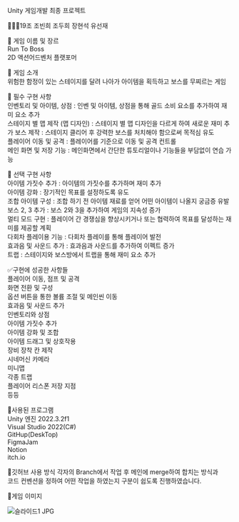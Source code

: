 Unity 게임개발 최종 프로젝트  
  
👨‍👧‍👧19조  조빈희 조두희 장현석 유선재  

    
📌 게임 이름 및 장르  
Run To Boss  
2D 액션어드벤처 플랫포머  

    
📌 게임 소개  
위험한 함정이 있는 스테이지를 달려 나아가 아이템을 획득하고 보스를 무찌르는 게임  

    
📌 필수 구현 사항  
인벤토리 및 아이템, 상점 : 인벤 및 아이템, 상점을 통해 골드 소비 요소를 추가하여 재미 요소 추가  
스테이지 별 맵 제작 (맵 디자인) : 스테이지 별 맵 디자인을 다르게 하여 새로운 재미 추가 
보스 제작 : 스테이지 클리어 후 강력한 보스를 처치해야 함으로써 목적심 유도  
플레이어 이동 및 공격 : 플레이어를 기준으로 이동 및 공격 컨트롤  
메인 화면 및 저장 기능 : 메인화면에서 간단한 튜토리얼이나 기능들을 부담없이 연습 가능  

    
📌 선택 구현 사항  
아이템 가짓수 추가 : 아이템의 가짓수를 추가하며 재미 추가  
아이템 강화 : 장기적인 목표를 설정하도록 유도  
조합 아이템 구성 : 조합 하기 전 아이템 재료를 얻어 어떤 아이템이 나올지 궁금증 유발  
보스 2, 3 추가 : 보스 2와 3을 추가하여 게임의 지속성 증가  
멀티 모드 구현 : 플레이어 간 경쟁심을 향상시키거나 또는 협력하여 목표를 달성하는 재미를 제공할 계획  
다회차 플레이용 기능 : 다회차 플레이를 통해 플레이어 발전  
효과음 및 사운드 추가 : 효과음과 사운드를 추가하여 이펙트 증가  
트랩 : 스테이지와 보스방에서 트랩을 통해 재미 요소 추가  

    
✅구현에 성공한 사항들  
플레이어 이동, 점프 및 공격  
화면 전환 및 구성  
옵션 버튼을 통한 볼륨 조절 및 메인씬 이동  
효과음 및 사운드 추가  
인벤토리와 상점  
아이템 가짓수 추가  
아이템 강화 및 조합  
아이템 드래그 및 상호작용  
장비 장착 칸 제작  
시네머신 카메라  
미니맵  
각종 트랩  
플레이어 리스폰 저장 지점  
등등     

    
💾사용된 프로그램   
Unity 엔진 2022.3.2f1  
Visual Studio 2022(C#)   
GitHup(DeskTop)   
FigmaJam    
Notion    
itch.io    

    
💾깃허브 사용 방식 
각자의 Branch에서 작업 후 메인에 merge하여 합치는 방식과     
코드 컨벤션을 정하여 어떤 작업을 하였는지 구분이 쉽도록 진행하였습니다. 

      
🤺게임 이미지 
  
  
![슬라이드1 JPG](https://github.com/binhee/finalproject/assets/147593742/5d51718d-32e7-44d5-9643-2a8ca6a2718e)


  

